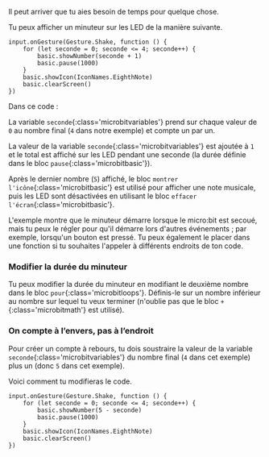 Il peut arriver que tu aies besoin de temps pour quelque chose.

Tu peux afficher un minuteur sur les LED de la manière suivante.

```microbit
input.onGesture(Gesture.Shake, function () {
    for (let seconde = 0; seconde <= 4; seconde++) {
        basic.showNumber(seconde + 1)
        basic.pause(1000)
    }
    basic.showIcon(IconNames.EighthNote)
    basic.clearScreen()
})
```

Dans ce code :

La variable `seconde`{:class='microbitvariables'} prend sur chaque valeur de `0` au nombre final (`4` dans notre exemple) et compte un par un.

La valeur de la variable `seconde`{:class='microbitvariables'} est ajoutée à `1` et le total est affiché sur les LED pendant une seconde (la durée définie dans le bloc `pause`{:class='microbitbasic'}).

Après le dernier nombre (`5`) affiché, le bloc `montrer l'icône`{:class='microbitbasic'} est utilisé pour afficher une note musicale, puis les LED sont désactivées en utilisant le bloc `effacer l'écran`{:class='microbitbasic'}.

L'exemple montre que le minuteur démarre lorsque le micro:bit est secoué, mais tu peux le régler pour qu'il démarre lors d'autres événements ; par exemple, lorsqu'un bouton est pressé. Tu peux également le placer dans une fonction si tu souhaites l'appeler à différents endroits de ton code.

### Modifier la durée du minuteur

Tu peux modifier la durée du minuteur en modifiant le deuxième nombre dans le bloc `pour`{:class='microbitloops'}. Définis-le sur un nombre inférieur au nombre sur lequel tu veux terminer (n'oublie pas que le bloc `+`{:class='microbitmath'} est utilisé).

### On compte à l’envers, pas à l’endroit

Pour créer un compte à rebours, tu dois soustraire la valeur de la variable `seconde`{:class='microbitvariables'} du nombre final (`4` dans cet exemple) plus un (donc `5` dans cet exemple).

Voici comment tu modifieras le code.

```microbit
input.onGesture(Gesture.Shake, function () {
    for (let seconde = 0; seconde <= 4; seconde++) {
        basic.showNumber(5 - seconde)
        basic.pause(1000)
    }
    basic.showIcon(IconNames.EighthNote)
    basic.clearScreen()
})
```
